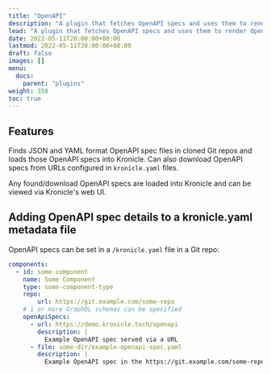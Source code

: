 ```yaml
---
title: "OpenAPI"
description: "A plugin that fetches OpenAPI specs and uses them to render OpenAPI based API documentation."
lead: "A plugin that fetches OpenAPI specs and uses them to render OpenAPI based API documentation."
date: 2022-05-11T20:00:00+00:00
lastmod: 2022-05-11T20:00:00+00:00
draft: false
images: []
menu:
  docs:
    parent: "plugins"
weight: 350
toc: true
---
```


## Features

Finds JSON and YAML format OpenAPI spec files in cloned Git repos and loads those OpenAPI specs into Kronicle.  Can
also download OpenAPI specs from URLs configured in `kronicle.yaml` files.

Any found/download OpenAPI specs are loaded into Kronicle and can be viewed via Kronicle's web UI.


## Adding OpenAPI spec details to a kronicle.yaml metadata file

OpenAPI specs can be set in a `/kronicle.yaml` file in a Git repo:

```yaml
components:
  - id: some-component
    name: Some Component
    type: some-component-type
    repo:
        url: https://git.example.com/some-repo
    # 1 or more GraphQL schemas can be specified
    openApiSpecs:
      - url: https://demo.kronicle.tech/openapi
        description: |
          Example OpenAPI spec served via a URL
      - file: some-dir/example-openapi-spec.yaml
        description: |
          Example OpenAPI spec in the https://git.example.com/some-repo repo
```
